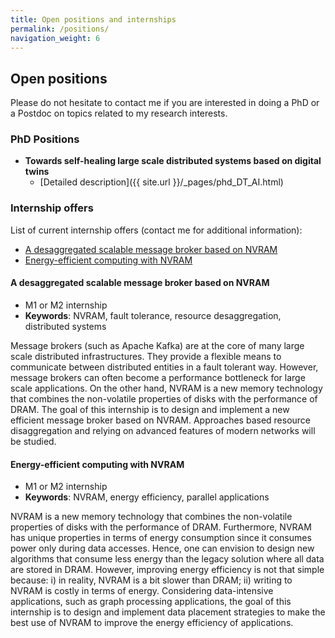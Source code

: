 ```yaml
---
title: Open positions and internships
permalink: /positions/
navigation_weight: 6
---
```



## Open positions


Please do not hesitate to contact me if you are interested in doing a
PhD or a Postdoc on topics related to my research interests.


### PhD Positions


<!-- No funded position at the moment. -->

- **Towards self-healing large scale distributed systems based on digital twins**
  - [Detailed description]({{ site.url }}/_pages/phd_DT_AI.html)



### Internship offers

List of current internship offers (contact me for additional information):
- [A desaggregated scalable message broker based on NVRAM](#a-desaggregated-scalable-message-broker-based-on-nvram)
- [Energy-efficient computing with NVRAM](#energy-efficient-computing-with-nvram)

#### A desaggregated scalable message broker based on NVRAM

- M1 or M2 internship
- **Keywords**: NVRAM, fault tolerance, resource desaggregation, distributed systems 

Message brokers (such as Apache Kafka) are at the core of many large scale distributed infrastructures. They provide a flexible means to communicate between distributed entities in a fault tolerant way. However, message brokers can often become a performance bottleneck for large scale applications. On the other hand, NVRAM is a new memory technology that combines the non-volatile properties of disks with the performance of DRAM. The goal of this internship is to design and implement a new efficient message broker based on NVRAM. Approaches based resource disaggregation and relying on advanced features of modern networks will be studied.

#### Energy-efficient computing with NVRAM

- M1 or M2 internship
- **Keywords**: NVRAM, energy efficiency, parallel applications 


NVRAM is a new memory technology that combines the non-volatile properties of disks with the performance of DRAM. Furthermore, NVRAM has unique properties in terms of energy consumption since it consumes power only during data accesses. Hence, one can envision to design new algorithms that consume less energy than the legacy solution where all data are stored in DRAM. However, improving energy efficiency is not that simple because: i) in reality, NVRAM is a bit slower than DRAM; ii) writing to NVRAM is costly in terms of energy. Considering data-intensive applications, such as graph processing applications, the goal of this internship is to design and implement data placement strategies to make the best use of NVRAM to improve the energy efficiency of applications. 




<!-- ### Postdoc position -->

<!-- - **Towards high performance distributed stream processing** -->
<!--   - *Mission*: Study the design and the implementation of distributed stream -->
<!--   processing engines to take advantage of emerging hardware -->
<!--   technologies (high performance networks, non-volatile memory, etc.). -->
<!--   - [Detailed description]({{ site.url }}/_pages/postdoc_streaming_insitu.html) -->


